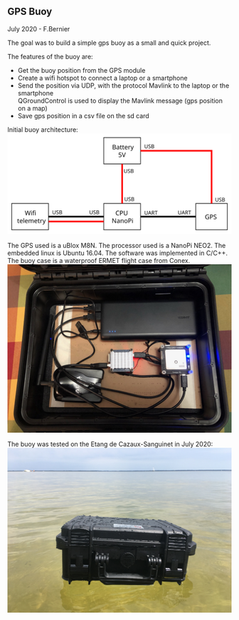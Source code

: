 ## GPS Buoy
July 2020 - F.Bernier

The goal was to build a simple gps buoy as a small and quick project.    

The features of the buoy are:
- Get the buoy position from the GPS module
- Create a wifi hotspot to connect a laptop or a smartphone
- Send the position via UDP, with the protocol Mavlink to the laptop or the smartphone    
QGroundControl is used to display the Mavlink message (gps position on a map)
- Save gps position in a csv file on the sd card

Initial buoy architecture:    
![GPS Architecture](/posts/gps_buoy/buoy_architecture.svg)

The GPS used is a uBlox M8N. The processor used is a NanoPi NEO2. The embedded linux is Ubuntu 16.04. The software was implemented in C/C++.    
The buoy case is a waterproof ERMET flight case from Conex.    
![GPS Buoy Inside](/posts/gps_buoy/gps_buoy_1.JPG)

The buoy was tested on the Etang de Cazaux-Sanguinet in July 2020:    
![GPS Buoy Test 1](/posts/gps_buoy/gps_buoy_test_1.JPG)



